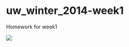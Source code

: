 uw_winter_2014-week1
====================

Homework for week1

![](https://raw.github.com/xeraseth/uw_winter_2014-week1/master/week1-tests.png)
